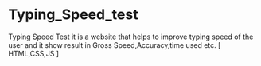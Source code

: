 # Typing_Speed_test
Typing Speed Test it is a website that helps to improve typing speed of the user and it show result in Gross Speed,Accuracy,time used etc. [ HTML,CSS,JS ]
